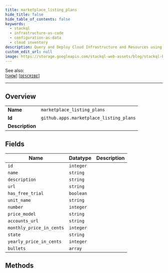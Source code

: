 ```yaml
---
title: marketplace_listing_plans
hide_title: false
hide_table_of_contents: false
keywords:
  - stackql
  - infrastructure-as-code
  - configuration-as-data
  - cloud inventory
description: Query and Deploy Cloud Infrastructure and Resources using SQL
custom_edit_url: null
image: https://storage.googleapis.com/stackql-web-assets/blog/stackql-blog-post-featured-image.png
---
```

  
    
See also:   
[[` SHOW `]](/docs/language-spec/show) [[` DESCRIBE `]](/docs/language-spec/describe)  
* * * 
## Overview
<table><tbody>
<tr><td><b>Name</b></td><td><code>marketplace_listing_plans</code></td></tr>
<tr><td><b>Id</b></td><td><code>github.apps.marketplace_listing_plans</code></td></tr>
<tr><td><b>Description</b></td><td></td></tr>
</tbody></table>

## Fields
| Name | Datatype | Description |
| ---- | -------- | ----------- |
| `id` | `integer` |  |
| `name` | `string` |  |
| `description` | `string` |  |
| `url` | `string` |  |
| `has_free_trial` | `boolean` |  |
| `unit_name` | `string` |  |
| `number` | `integer` |  |
| `price_model` | `string` |  |
| `accounts_url` | `string` |  |
| `monthly_price_in_cents` | `integer` |  |
| `state` | `string` |  |
| `yearly_price_in_cents` | `integer` |  |
| `bullets` | `array` |  |
## Methods
